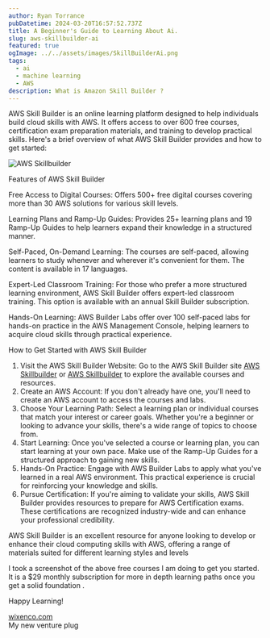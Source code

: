 ```yaml
---
author: Ryan Torrance
pubDatetime: 2024-03-20T16:57:52.737Z
title: A Beginner's Guide to Learning About Ai.
slug: aws-skillbuilder-ai
featured: true
ogImage: ../../assets/images/SkillBuilderAi.png
tags:
  - ai
  - machine learning
  - AWS
description: What is Amazon Skill Builder ?
---
```


AWS Skill Builder is an online learning platform designed to help individuals build cloud skills with AWS. It offers access to over 600 free courses, certification exam preparation materials, and training to develop practical skills. Here's a brief overview of what AWS Skill Builder provides and how to get started:

![AWS Skillbuilder](@assets/images/SkillbuilderAi.png)

Features of AWS Skill Builder

Free Access to Digital Courses: Offers 500+ free digital courses covering more than 30 AWS solutions for various skill levels.

Learning Plans and Ramp-Up Guides: Provides 25+ learning plans
and 19 Ramp-Up Guides to help learners expand their knowledge in a structured manner.

Self-Paced, On-Demand Learning: The courses are self-paced, allowing learners to study whenever and wherever it's convenient for them. The content is available in 17 languages.

Expert-Led Classroom Training: For those who prefer a more structured learning environment, AWS Skill Builder offers expert-led classroom training. This option is available with an annual Skill Builder subscription.

Hands-On Learning: AWS Builder Labs offer over 100 self-paced labs for hands-on practice in the AWS Management Console, helping learners to acquire cloud skills through practical experience.

How to Get Started with AWS Skill Builder

1. Visit the AWS Skill Builder Website: Go to the AWS Skill Builder site [AWS Skillbuilder](skillbuilder.aws) or [AWS Skillbuilder](aws.amazon.com/training/skill-builder) to explore the available courses and resources.
2. Create an AWS Account: If you don't already have one, you'll need to create an AWS account to access the courses and labs.
3. Choose Your Learning Path: Select a learning plan or individual courses that match your interest or career goals. Whether you're a beginner or looking to advance your skills, there's a wide range of topics to choose from.
4. Start Learning: Once you've selected a course or learning plan, you can start learning at your own pace. Make use of the Ramp-Up Guides for a structured approach to gaining new skills.
5. Hands-On Practice: Engage with AWS Builder Labs to apply what you've learned in a real AWS environment. This practical experience is crucial for reinforcing your knowledge and skills.
6. Pursue Certification: If you're aiming to validate your skills, AWS Skill Builder provides resources to prepare for AWS Certification exams. These certifications are recognized industry-wide and can enhance your professional credibility.

AWS Skill Builder is an excellent resource for anyone looking to develop or enhance their cloud computing skills with AWS, offering a range of materials suited for different learning styles and levels

I took a screenshot of the above free courses I am doing to get you started. It is a $29 monthly subscription for more in depth learning paths once you get a solid foundation .

Happy Learning!

[wixenco.com](https://wixenco.com)
<br/>
My new venture plug
